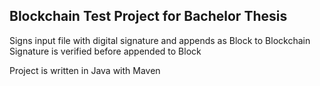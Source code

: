 ## Blockchain Test Project for Bachelor Thesis
Signs input file with digital signature and appends as Block to Blockchain
Signature is verified before appended to Block

Project is written in Java with Maven
